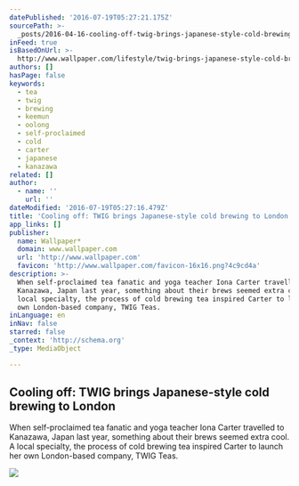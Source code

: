 ```yaml
---
datePublished: '2016-07-19T05:27:21.175Z'
sourcePath: >-
  _posts/2016-04-16-cooling-off-twig-brings-japanese-style-cold-brewing-to-lond.md
inFeed: true
isBasedOnUrl: >-
  http://www.wallpaper.com/lifestyle/twig-brings-japanese-style-cold-brewing-to-london
authors: []
hasPage: false
keywords:
  - tea
  - twig
  - brewing
  - keemun
  - oolong
  - self-proclaimed
  - cold
  - carter
  - japanese
  - kanazawa
related: []
author:
  - name: ''
    url: ''
dateModified: '2016-07-19T05:27:16.479Z'
title: 'Cooling off: TWIG brings Japanese-style cold brewing to London'
app_links: []
publisher:
  name: Wallpaper*
  domain: www.wallpaper.com
  url: 'http://www.wallpaper.com'
  favicon: 'http://www.wallpaper.com/favicon-16x16.png?4c9cd4a'
description: >-
  When self-proclaimed tea fanatic and yoga teacher Iona Carter travelled to
  Kanazawa, Japan last year, something about their brews seemed extra cool. A
  local specialty, the process of cold brewing tea inspired Carter to launch her
  own London-based company, TWIG Teas.
inLanguage: en
inNav: false
starred: false
_context: 'http://schema.org'
_type: MediaObject

---
```

<article style=""><h1>Cooling off: TWIG brings Japanese-style cold brewing to London</h1><p>When self-proclaimed tea fanatic and yoga teacher Iona Carter travelled to Kanazawa, Japan last year, something about their brews seemed extra cool. A local specialty, the process of cold brewing tea inspired Carter to launch her own London-based company, TWIG Teas.</p><img src="https://s3-us-west-2.amazonaws.com/the-grid-img/p/3d340efa15893cce7423e307478a36c656055568.jpg" /></article>